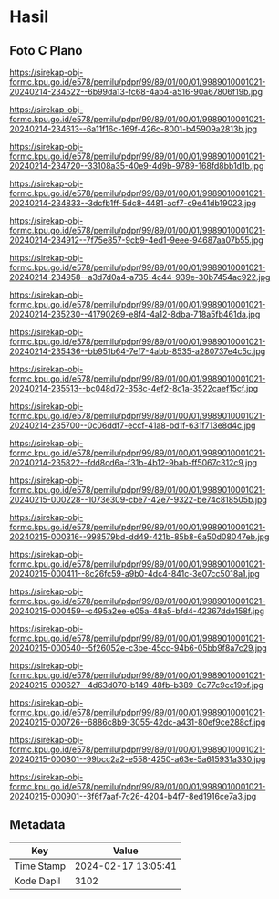 # Hasil

## Foto C Plano

https://sirekap-obj-formc.kpu.go.id/e578/pemilu/pdpr/99/89/01/00/01/9989010001021-20240214-234522--6b99da13-fc68-4ab4-a516-90a67806f19b.jpg

https://sirekap-obj-formc.kpu.go.id/e578/pemilu/pdpr/99/89/01/00/01/9989010001021-20240214-234613--6a11f16c-169f-426c-8001-b45909a2813b.jpg

https://sirekap-obj-formc.kpu.go.id/e578/pemilu/pdpr/99/89/01/00/01/9989010001021-20240214-234720--33108a35-40e9-4d9b-9789-168fd8bb1d1b.jpg

https://sirekap-obj-formc.kpu.go.id/e578/pemilu/pdpr/99/89/01/00/01/9989010001021-20240214-234833--3dcfb1ff-5dc8-4481-acf7-c9e41db19023.jpg

https://sirekap-obj-formc.kpu.go.id/e578/pemilu/pdpr/99/89/01/00/01/9989010001021-20240214-234912--7f75e857-9cb9-4ed1-9eee-94687aa07b55.jpg

https://sirekap-obj-formc.kpu.go.id/e578/pemilu/pdpr/99/89/01/00/01/9989010001021-20240214-234958--a3d7d0a4-a735-4c44-939e-30b7454ac922.jpg

https://sirekap-obj-formc.kpu.go.id/e578/pemilu/pdpr/99/89/01/00/01/9989010001021-20240214-235230--41790269-e8f4-4a12-8dba-718a5fb461da.jpg

https://sirekap-obj-formc.kpu.go.id/e578/pemilu/pdpr/99/89/01/00/01/9989010001021-20240214-235436--bb951b64-7ef7-4abb-8535-a280737e4c5c.jpg

https://sirekap-obj-formc.kpu.go.id/e578/pemilu/pdpr/99/89/01/00/01/9989010001021-20240214-235513--bc048d72-358c-4ef2-8c1a-3522caef15cf.jpg

https://sirekap-obj-formc.kpu.go.id/e578/pemilu/pdpr/99/89/01/00/01/9989010001021-20240214-235700--0c06ddf7-eccf-41a8-bd1f-631f713e8d4c.jpg

https://sirekap-obj-formc.kpu.go.id/e578/pemilu/pdpr/99/89/01/00/01/9989010001021-20240214-235822--fdd8cd6a-f31b-4b12-9bab-ff5067c312c9.jpg

https://sirekap-obj-formc.kpu.go.id/e578/pemilu/pdpr/99/89/01/00/01/9989010001021-20240215-000228--1073e309-cbe7-42e7-9322-be74c818505b.jpg

https://sirekap-obj-formc.kpu.go.id/e578/pemilu/pdpr/99/89/01/00/01/9989010001021-20240215-000316--998579bd-dd49-421b-85b8-6a50d08047eb.jpg

https://sirekap-obj-formc.kpu.go.id/e578/pemilu/pdpr/99/89/01/00/01/9989010001021-20240215-000411--8c26fc59-a9b0-4dc4-841c-3e07cc5018a1.jpg

https://sirekap-obj-formc.kpu.go.id/e578/pemilu/pdpr/99/89/01/00/01/9989010001021-20240215-000459--c495a2ee-e05a-48a5-bfd4-42367dde158f.jpg

https://sirekap-obj-formc.kpu.go.id/e578/pemilu/pdpr/99/89/01/00/01/9989010001021-20240215-000540--5f26052e-c3be-45cc-94b6-05bb9f8a7c29.jpg

https://sirekap-obj-formc.kpu.go.id/e578/pemilu/pdpr/99/89/01/00/01/9989010001021-20240215-000627--4d63d070-b149-48fb-b389-0c77c9cc19bf.jpg

https://sirekap-obj-formc.kpu.go.id/e578/pemilu/pdpr/99/89/01/00/01/9989010001021-20240215-000726--6886c8b9-3055-42dc-a431-80ef9ce288cf.jpg

https://sirekap-obj-formc.kpu.go.id/e578/pemilu/pdpr/99/89/01/00/01/9989010001021-20240215-000801--99bcc2a2-e558-4250-a63e-5a615931a330.jpg

https://sirekap-obj-formc.kpu.go.id/e578/pemilu/pdpr/99/89/01/00/01/9989010001021-20240215-000901--3f6f7aaf-7c26-4204-b4f7-8ed1916ce7a3.jpg


## Metadata

| Key        | Value               |
| ---------- | ------------------- |
| Time Stamp | 2024-02-17 13:05:41 |
| Kode Dapil | 3102                |



